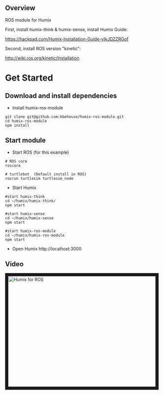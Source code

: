 ## Overview

ROS module for Humix 

First, install humix-think & humix-sense, install Humix Guide:

https://hackpad.com/Humix-Installation-Guide-yIkJDZZRGof

Second, install ROS version "kinetic":

http://wiki.ros.org/kinetic/Installation 

# Get Started

## Download and install dependencies

* Install humix-ros-module
```
git clone git@github.com:kbehouse/humix-ros-module.git
cd humix-ros-module
npm install
```


## Start module

* Start ROS (for this example)
```
# ROS core
roscore

# turtlebot  (Default install in ROS)
rosrun turtlesim turtlesim_node
```

* Start Humix
```
#start humix-think
cd ~/humix/humix-think/
npm start

#start humix-sense
cd ~/humix/humix-sense
npm start

#start humix-ros-module
cd ~/humix/humix-ros-module
npm start
```

* Open Humix
http://localhost:3000


## Video

<a href="https://youtu.be/aLF1cb5rmuk" target="_blank"><img src="http://img.youtube.com/vi/aLF1cb5rmuk/0.jpg" 
alt="Humix for ROS" width="480" height="360" border="10" /></a>

